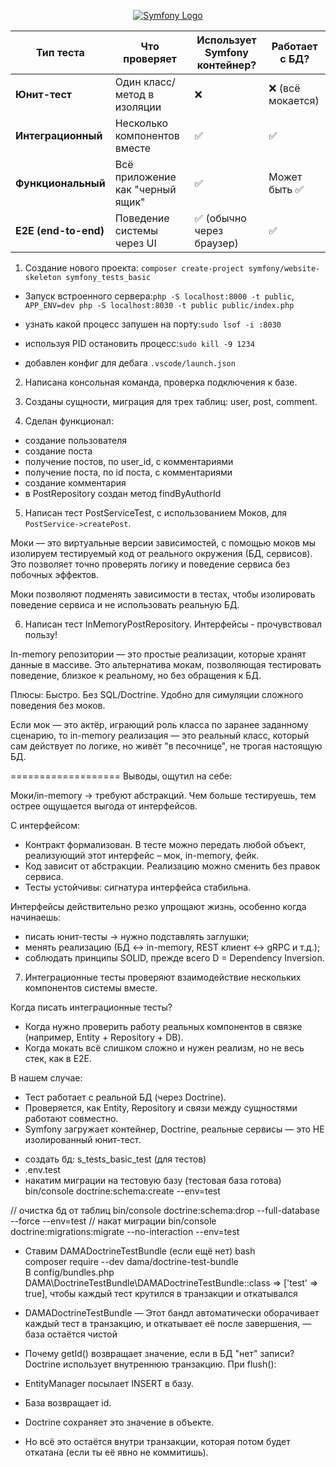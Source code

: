<p align="center"><a href="https://symfony.com" target="_blank">
    <img src="https://symfony.com/logos/symfony_dynamic_01.svg" alt="Symfony Logo">
</a></p>

| Тип теста            | Что проверяет                    | Использует Symfony контейнер?  | Работает с БД?    |
| -------------------- | -------------------------------- | ------------------------------ | ----------------- |
| **Юнит-тест**        | Один класс/метод в изоляции      | ❌                             | ❌ (всё мокается) |
| **Интеграционный**   | Несколько компонентов вместе     | ✅                             | ✅                |
| **Функциональный**   | Всё приложение как "черный ящик" | ✅                             | Может быть ✅     |
| **E2E (end-to-end)** | Поведение системы через UI       | ✅ (обычно через браузер)      | ✅                |

1. Создание нового проекта:
`composer create-project symfony/website-skeleton symfony_tests_basic`

- Запуск встроенного сервера:`php -S localhost:8000 -t public`,
`APP_ENV=dev php -S localhost:8030 -t public public/index.php`

- узнать какой процесс запушен на порту:`sudo lsof -i :8030`

- используя PID остановить процесс:`sudo kill -9 1234`

- добавлен конфиг для дебага `.vscode/launch.json`

2. Написана консольная команда, проверка подключения к базе.

3. Созданы сущности, миграция для трех таблиц: user, post, comment.

4. Сделан функционал:
- создание пользователя
- создание поста
- получение постов, по user_id, с комментариями
- получение поста, по id поста, с комментариями
- создание комментария
- в PostRepository создан метод findByAuthorId

5. Написан тест PostServiceTest, с использованием Моков, для `PostService->createPost`.

Моки — это виртуальные версии зависимостей, с помощью моков мы изолируем тестируемый код от реального окружения (БД, сервисов). Это позволяет точно проверять логику и поведение сервиса без побочных эффектов.

Моки позволяют подменять зависимости в тестах, чтобы изолировать поведение сервиса и не использовать реальную БД.

6. Написан тест InMemoryPostRepository. Интерфейсы - прочувствовал пользу!

In-memory репозитории — это простые реализации, которые хранят данные в массиве. Это альтернатива мокам, позволяющая тестировать поведение, близкое к реальному, но без обращения к БД.

Плюсы: Быстро. Без SQL/Doctrine. Удобно для симуляции сложного поведения без моков.

Если мок — это актёр, играющий роль класса по заранее заданному сценарию,
то in-memory реализация — это реальный класс, который сам действует по логике, но живёт "в песочнице", не трогая настоящую БД.

===================
Выводы, ощутил на себе:

Моки/in-memory → требуют абстракций. Чем больше тестируешь, тем острее ощущается выгода от интерфейсов.

С интерфейсом:
- Контракт формализован. В тесте можно передать любой объект, реализующий этот интерфейс – мок, in-memory, фейк.
- Код зависит от абстракции. Реализацию можно сменить без правок сервиса.
- Тесты устойчивы: сигнатура интерфейса стабильна.

Интерфейсы действительно резко упрощают жизнь, особенно когда начинаешь:

- писать юнит-тесты → нужно подставлять заглушки;
- менять реализацию (БД ↔ in-memory, REST клиент ↔ gRPC и т.д.);
- соблюдать принципы SOLID, прежде всего D = Dependency Inversion.


7. Интеграционные тесты проверяют взаимодействие нескольких компонентов системы вместе.

Когда писать интеграционные тесты?
- Когда нужно проверить работу реальных компонентов в связке (например, Entity + Repository + DB).
- Когда мокать всё слишком сложно и нужен реализм, но не весь стек, как в E2E.

В нашем случае:
- Тест работает с реальной БД (через Doctrine).
- Проверяется, как Entity, Repository и связи между сущностями работают совместно.
- Symfony загружает контейнер, Doctrine, реальные сервисы — это НЕ изолированный юнит-тест.

+ создать бд: s_tests_basic_test (для тестов)
+ .env.test
+ накатим миграции на тестовую базу (тестовая база готова)
bin/console doctrine:schema:create --env=test

// очистка бд от таблиц
bin/console doctrine:schema:drop --full-database --force --env=test
// накат миграции
bin/console doctrine:migrations:migrate --no-interaction --env=test

- Ставим DAMADoctrineTestBundle (если ещё нет)	bash<br>composer require --dev dama/doctrine-test-bundle<br>
В config/bundles.php
DAMA\DoctrineTestBundle\DAMADoctrineTestBundle::class => ['test' => true],	чтобы каждый тест крутился в транзакции и откатывался

- DAMADoctrineTestBundle — 
Этот бандл автоматически оборачивает каждый тест в транзакцию,
и откатывает её после завершения, — база остаётся чистой

- Почему getId() возвращает значение, если в БД "нет" записи?
Doctrine использует внутреннюю транзакцию. При flush():
- EntityManager посылает INSERT в базу.
- База возвращает id.
- Doctrine сохраняет это значение в объекте.
- Но всё это остаётся внутри транзакции, которая потом будет откатана (если ты её явно не коммитишь).
